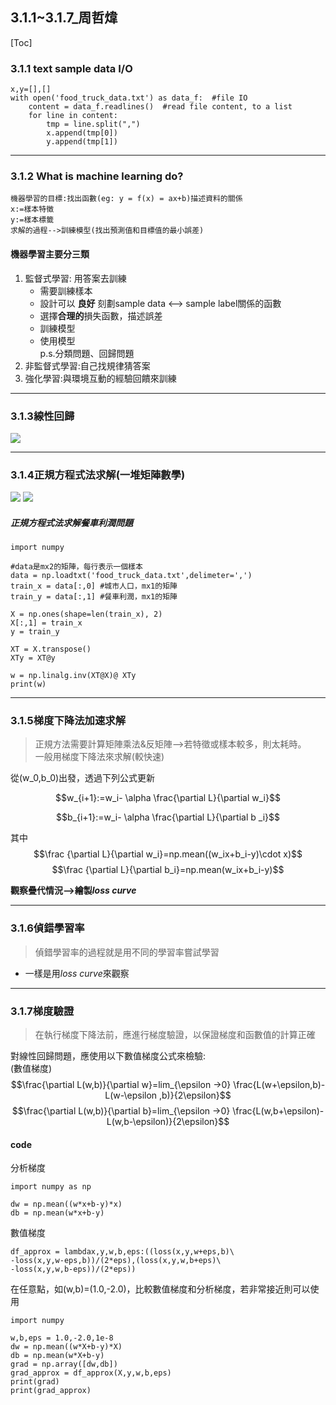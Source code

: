 ## 3.1.1~3.1.7_周哲煒  
[Toc]

### 3.1.1 text sample data I/O  

```python=
x,y=[],[]
with open('food_truck_data.txt') as data_f:  #file IO
    content = data_f.readlines()  #read file content, to a list
    for line in content:
        tmp = line.split(",")
        x.append(tmp[0])
        y.append(tmp[1])

```
---
### 3.1.2 What is machine learning do?  

```
機器學習的目標:找出函數(eg: y = f(x) = ax+b)描述資料的關係
x:=樣本特徵
y:=樣本標籤
求解的過程-->訓練模型(找出預測值和目標值的最小誤差)
```


#### 機器學習主要分三類  
  
  1. 監督式學習: 用答案去訓練  
        - 需要訓練樣本  
        - 設計可以 **良好** 刻劃sample data <--> sample label關係的函數  
        - 選擇**合理的**損失函數，描述誤差  
        - 訓練模型  
        - 使用模型  
    p.s.分類問題、回歸問題  
  2. 非監督式學習:自己找規律猜答案  
  3. 強化學習:與環境互動的經驗回饋來訓練  

---
### 3.1.3線性回歸  
![](https://hackmd.io/_uploads/BJBHpfC23.jpg)


---
### 3.1.4正規方程式法求解(一堆矩陣數學)  
![](https://hackmd.io/_uploads/HyvQ0fAn2.jpg)
![](https://hackmd.io/_uploads/Sy9jRzA2n.jpg)
##### *正規方程式法求解餐車利潤問題*  
```python=
import numpy

#data是mx2的矩陣，每行表示一個樣本
data = np.loadtxt('food_truck_data.txt',delimeter=',')
train_x = data[:,0] #城市人口，mx1的矩陣
train_y = data[:,1] #餐車利潤，mx1的矩陣

X = np.ones(shape=len(train_x), 2)
X[:,1] = train_x
y = train_y

XT = X.transpose()
XTy = XT@y

w = np.linalg.inv(XT@X)@ XTy
print(w)
```
---
### 3.1.5梯度下降法加速求解  

>正規方法需要計算矩陣乘法&反矩陣-->若特徵或樣本較多，則太耗時。  
>一般用梯度下降法來求解(較快速)  

從(w_0,b_0)出發，透過下列公式更新  

$$w_{i+1}:=w_i- \alpha \frac{\partial L}{\partial w_i}$$  

$$b_{i+1}:=w_i- \alpha \frac{\partial L}{\partial b
_i}$$ 

其中  
$$\frac {\partial L}{\partial w_i}=np.mean((w_ix+b_i-y)\cdot x)$$
$$\frac {\partial L}{\partial b_i}=np.mean(w_ix+b_i-y)$$

**觀察疊代情況-->繪製*loss curve***

---
### 3.1.6偵錯學習率

> 偵錯學習率的過程就是用不同的學習率嘗試學習  

+ 一樣是用*loss curve*來觀察  

---
### 3.1.7梯度驗證  
>在執行梯度下降法前，應進行梯度驗證，以保證梯度和函數值的計算正確

對線性回歸問題，應使用以下數值梯度公式來檢驗:  
(數值梯度)  
$$\frac{\partial L(w,b)}{\partial w}=lim_{\epsilon ->0} \frac{L(w+\epsilon,b)-L(w-\epsilon ,b)}{2\epsilon}$$
$$\frac{\partial L(w,b)}{\partial b}=lim_{\epsilon ->0} \frac{L(w,b+\epsilon)-L(w,b-\epsilon)}{2\epsilon}$$

#### code
分析梯度  
```python=
import numpy as np

dw = np.mean((w*x+b-y)*x)
db = np.mean(w*x+b-y)
```
數值梯度  
```python=
df_approx = lambdax,y,w,b,eps:((loss(x,y,w+eps,b)\
-loss(x,y,w-eps,b))/(2*eps),(loss(x,y,w,b+eps)\
-loss(x,y,w,b-eps))/(2*eps))
```
在任意點，如(w,b)=(1.0,-2.0)，比較數值梯度和分析梯度，若非常接近則可以使用  

```python=
import numpy

w,b,eps = 1.0,-2.0,1e-8
dw = np.mean((w*X+b-y)*X)
db = np.mean(w*X+b-y)
grad = np.array([dw,db])
grad_approx = df_approx(X,y,w,b,eps)
print(grad)
print(grad_approx)

```